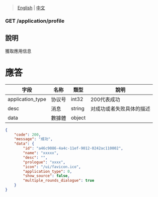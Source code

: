 > [English](./profile.md) | [中文](./profile_cn.md)

### GET /application/profile

## 說明

獲取應用信息


# 應答

| 字段    | 名称   | 類型    | 說明                                           |
| ------ | ------ | ------ | --------------------------------------------  |
| application_type   | 协议号 | int32   |  200代表成功                       |
| desc | 消息   | string | 对成功或者失败具体的描述                          |
| data   | 數據體 | object |                     |

```json
{
    "code": 200,
    "message": "成功",
    "data": {
        "id": "a46c9086-4a4c-11ef-9012-0242ac110002",
        "name": "xxxxx",
        "desc": "",
        "prologue": "xxxx",
        "icon": "/ui/favicon.ico",
        "application_type": 0,
        "show_source": false,
        "multiple_rounds_dialogue": true
    }
}
```
